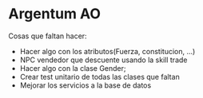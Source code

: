 # Argentum AO
Cosas que faltan hacer:
* Hacer algo con los atributos(Fuerza, constitucion, ...)
* NPC vendedor que descuente usando la skill trade
* Hacer algo con la clase Gender;
* Crear test unitario de todas las clases que faltan
* Mejorar los servicios a la base de datos